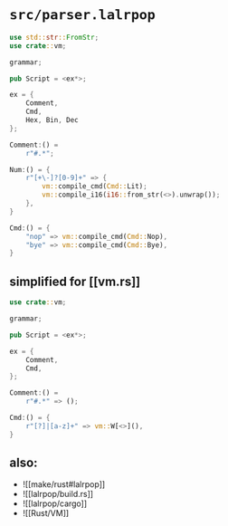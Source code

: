 # `src/parser.lalrpop`

```Rust
use std::str::FromStr;
use crate::vm;

grammar;

pub Script = <ex*>;

ex = {
	Comment,
	Cmd,
	Hex, Bin, Dec
};

Comment:() =
	r"#.*";

Num:() = {
	r"[+\-]?[0-9]+" => {
		vm::compile_cmd(Cmd::Lit);
		vm::compile_i16(i16::from_str(<>).unwrap());
	},
}

Cmd:() = {
	"nop" => vm::compile_cmd(Cmd::Nop),
	"bye" => vm::compile_cmd(Cmd::Bye),
}
```

## simplified for [[vm.rs]]

```Rust
use crate::vm;

grammar;

pub Script = <ex*>;

ex = {
	Comment,
	Cmd,
};

Comment:() =
	r"#.*" => ();

Cmd:() = {
	r"[?]|[a-z]+" => vm::W[<>](),
}
```

## also:
- ![[make/rust#lalrpop]]
- ![[lalrpop/build.rs]]
- ![[lalrpop/cargo]]
- ![[Rust/VM]]

